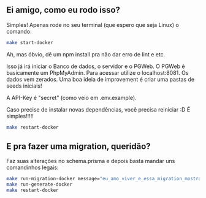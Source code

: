 ## Ei amigo, como eu rodo isso?

Simples! Apenas rode no seu terminal (que espero que seja Linux) o comando:

```bash
make start-docker
```

Ah, mas óbvio, dê um npm install pra não dar erro de lint e etc.

Isso já irá iniciar o Banco de dados, o servidor e o PGWeb. O PGWeb é basicamente um PhpMyAdmin. Para acessar utilize o localhost:8081. Os dados vem zerados. Uma boa ideia de improvement é criar uma pastas de seeds iniciais!

A API-Key é "secret" (como veio em .env.example).

Caso precise de instalar novas dependências, você precisa reiniciar :D É simples!!!!!

```bash
make restart-docker
```

## E pra fazer uma migration, queridão?

Faz suas alterações no schema.prisma e depois basta mandar uns comandinhos legais:

```bash
make run-migration-docker message="eu_amo_viver_e_essa_migration_mostra_isso"
make run-generate-docker
make restart-docker
```
